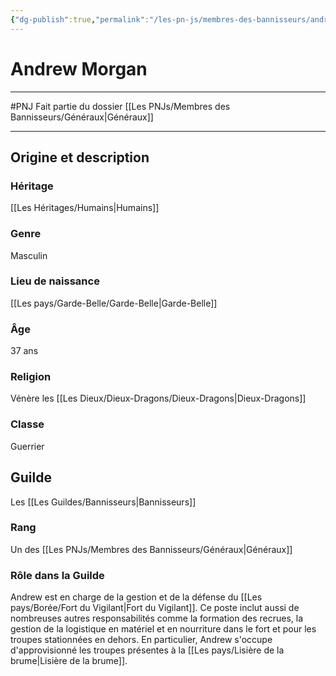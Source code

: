 ```yaml
---
{"dg-publish":true,"permalink":"/les-pn-js/membres-des-bannisseurs/andrew-morgan/"}
---
```


# Andrew Morgan
---
#PNJ 
Fait partie du dossier [[Les PNJs/Membres des Bannisseurs/Généraux\|Généraux]]

-------
## Origine et description
### Héritage
[[Les Héritages/Humains\|Humains]]
### Genre
Masculin
### Lieu de naissance
[[Les pays/Garde-Belle/Garde-Belle\|Garde-Belle]]
### Âge
37 ans
### Religion
Vénère les [[Les Dieux/Dieux-Dragons/Dieux-Dragons\|Dieux-Dragons]]
### Classe
Guerrier
## Guilde
Les [[Les Guildes/Bannisseurs\|Bannisseurs]]
### Rang
Un des [[Les PNJs/Membres des Bannisseurs/Généraux\|Généraux]]
### Rôle dans la Guilde
Andrew est en charge de la gestion et de la défense du [[Les pays/Borée/Fort du Vigilant\|Fort du Vigilant]]. Ce poste inclut aussi de nombreuses autres responsabilités comme la formation des recrues, la gestion de la logistique en matériel et en nourriture dans le fort et pour les troupes stationnées en dehors. En particulier, Andrew s'occupe d'approvisionné les troupes présentes à la [[Les pays/Lisière de la brume\|Lisière de la brume]].